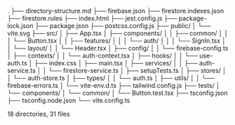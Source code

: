 .
├── directory-structure.md
├── firebase.json
├── firestore.indexes.json
├── firestore.rules
├── index.html
├── jest.config.js
├── package-lock.json
├── package.json
├── postcss.config.js
├── public/
│   └── vite.svg
├── src/
│   ├── App.tsx
│   ├── components/
│   │   ├── common/
│   │   │   └── Button.tsx
│   │   ├── features/
│   │   │   └── auth/
│   │   │       └── SignIn.tsx
│   │   └── layout/
│   │       └── Header.tsx
│   ├── config/
│   │   └── firebase-config.ts
│   ├── contexts/
│   │   └── auth-context.tsx
│   ├── hooks/
│   │   └── use-auth.ts
│   ├── index.css
│   ├── main.tsx
│   ├── services/
│   │   ├── auth-service.ts
│   │   └── firestore-service.ts
│   ├── setupTests.ts
│   ├── stores/
│   │   └── auth-store.ts
│   ├── types/
│   │   └── auth.ts
│   ├── utils/
│   │   └── firebase-errors.ts
│   └── vite-env.d.ts
├── tailwind.config.js
├── tests/
│   └── components/
│       └── common/
│           └── Button.test.tsx
├── tsconfig.json
├── tsconfig.node.json
└── vite.config.ts

18 directories, 31 files 